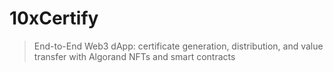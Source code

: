 # 10xCertify
> End-to-End Web3 dApp: certificate generation, distribution, and value transfer with Algorand NFTs and smart contracts